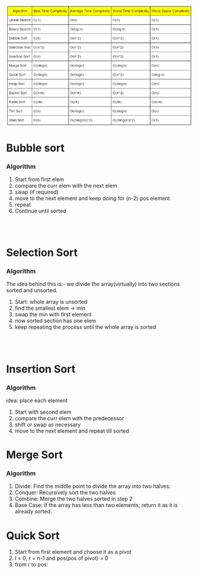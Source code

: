 ![sorting table](table.png)
<br>

# Bubble sort
### Algorithm
1. Start from first elem
2. compare the curr elem with the next elem
3. swap (if required)
4. move to the next element and keep doing for (n-2) pos element
5. repeat 
6. Continue until sorted 
<br>
<br>

# Selection Sort
### Algorithm
The idea behind this is:-
we divide the array(virtually) into two sections sorted and unsorted.
<br>

1. Start: whole array is unsorted
2. find the smallest elem -> min
3. swap the min with first element
4. now sorted section has one elem
5. keep repeating the process until the whole array is sorted
<br>
<br>

# Insertion Sort
### Algorithm
idea: place each element 
1. Start with second elem
2. compare the curr elem with the predecessor
3. shift or swap as necessary
4. move to the next element and repeat till sorted

# Merge Sort
### Algorithm 
1. Divide: Find the middle point to divide the array into two halves:
2. Conquer: Recursively sort the two halves
3. Combine: Merge the two halves sorted in step 2
4. Base Case: If the array has less than two elements, return it as it is already sorted.

# Quick Sort 
1. Start from first element and choose it as a pivot
2. l = 0, r = n-1 and pos(pos of pivot) = 0
3. from r to pos: 
